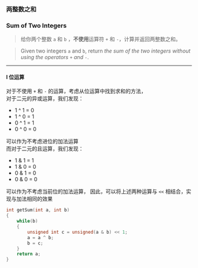 ### 两整数之和
### Sum of Two Integers

> 给你两个整数 `a` 和 `b` ，**不使用**运算符 `+` 和 `-`，计算并返回两整数之和。  

> Given two integers `a` and `b`, return *the sum of the two integers without using the operators `+` and `-`*.  

----------

#### I 位运算

对于不使用 `+` 和 `-` 的运算，考虑从位运算中找到求和的方法，  
对于二元的异或运算，我们发现：  
- 1 ^ 1 = 0
- 1 ^ 0 = 1
- 0 ^ 1 = 1
- 0 ^ 0 = 0

可以作为不考虑进位的加法运算  
而对于二元的且运算，我们发现：
- 1 & 1 = 1
- 1 & 0 = 0
- 0 & 1 = 0
- 0 & 0 = 0

可以作为不考虑当前位的加法运算，
因此，可以将上述两种运算与 `<<` 相结合，实现与加法相同的效果

```cpp
int getSum(int a, int b) 
{
    while(b)
    {
        unsigned int c = unsigned(a & b) << 1;
        a = a ^ b;
        b = c;
    }
    return a;
}
```
